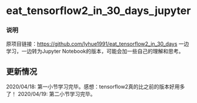 # eat_tensorflow2_in_30_days_jupyter

### 说明

原项目链接：https://github.com/lyhue1991/eat_tensorflow2_in_30_days
一边学习，一边转为Jupyter Notebook的版本，可能会加一些自己的理解和思考。

## 更新情况
2020/04/18: 第一小节学习完毕。感想：tensorflow2真的比之前的版本好用多了！
2020/04/19: 第二小节学习完毕。
